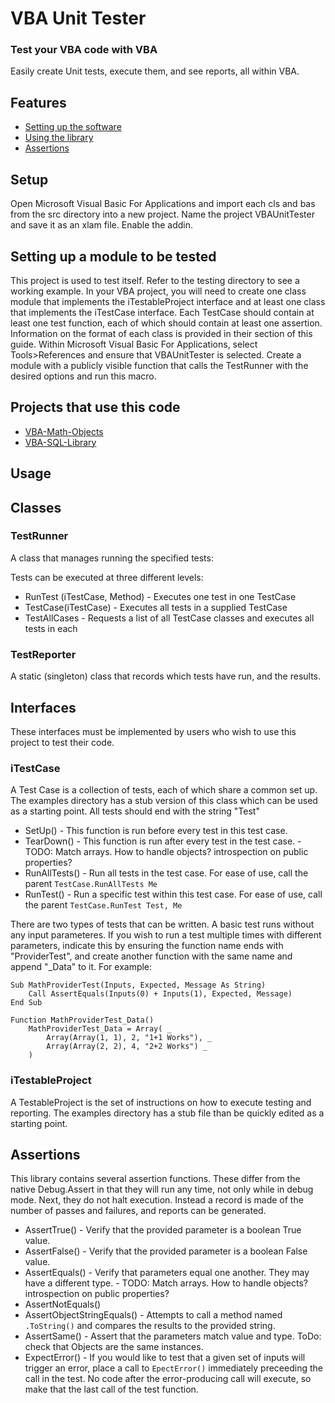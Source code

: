 VBA Unit Tester
=====================

### Test your VBA code with VBA

Easily create Unit tests, execute them, and see reports, all within VBA.

Features
--------
 * [Setting up the software](#Setup)
 * [Using the library](#usage)
 * [Assertions](#assertions)
 
Setup
-----

Open Microsoft Visual Basic For Applications and import each cls and bas from the src directory into a new project. Name the project VBAUnitTester and save it as an xlam file. Enable the addin.

Setting up a module to be tested
-----
This project is used to test itself. Refer to the testing directory to see a working example.
In your VBA project, you will need to create one class module that implements the iTestableProject interface and at least one class that implements the iTestCase interface. Each TestCase should contain at least one test function, each of which should contain at least one assertion. Information on the format of each class is provided in their section of this guide.
Within Microsoft Visual Basic For Applications, select Tools>References and ensure that VBAUnitTester is selected.
Create a module with a publicly visible function that calls the TestRunner with the desired options and run this macro.

Projects that use this code
-----
 * [VBA-Math-Objects](https://github.com/Beakerboy/VBA-Math-Objects)
 * [VBA-SQL-Library](https://github.com/Beakerboy/VBA-SQL-Library)

 Usage
-----
## Classes

### TestRunner
A class that manages running the specified tests:

Tests can be executed at three different levels:
 * RunTest (iTestCase, Method) - Executes one test in one TestCase
 * TestCase(iTestCase) - Executes all tests in a supplied TestCase
 * TestAllCases - Requests a list of all TestCase classes and executes all tests in each

### TestReporter
A static (singleton) class that records which tests have run, and the results.

## Interfaces
These interfaces must be implemented by users who wish to use this project to test their code.

### iTestCase
A Test Case is a collection of tests, each of which share a common set up. The examples directory has a stub version of this class which can be used as a starting point. All tests should end with the string "Test"

 * SetUp() - This function is run before every test in this test case.
 * TearDown() - This function is run after every test in the test case. 
       - TODO: Match arrays. How to handle objects? introspection on public properties?
 * RunAllTests() - Run all tests in the test case. For ease of use, call the parent `TestCase.RunAllTests Me`
 * RunTest() - Run a specific test within this test case. For ease of use, call the parent `TestCase.RunTest Test, Me`

There are two types of tests that can be written. A basic test runs without any input parameteres. If you wish to run a test multiple times with different parameters, indicate this by ensuring the function name ends with "ProviderTest", and create another function with the same name and append "\_Data" to it.
For example:
```vba
Sub MathProviderTest(Inputs, Expected, Message As String)
    Call AssertEquals(Inputs(0) + Inputs(1), Expected, Message)
End Sub

Function MathProviderTest_Data()
    MathProviderTest_Data = Array( _
        Array(Array(1, 1), 2, "1+1 Works"), _
        Array(Array(2, 2), 4, "2+2 Works") _
    )
```

### iTestableProject
A TestableProject is the set of instructions on how to execute testing and reporting. The examples directory has a stub file than be quickly edited as a starting point.


Assertions
-----
This library contains several assertion functions. These differ from the native Debug.Assert in that they will run any time, not only while in debug mode. Next, they do not halt execution. Instead a record is made of the number of passes and failures, and reports can be generated.
 * AssertTrue() - Verify that the provided parameter is a boolean True value.
 * AssertFalse() - Verify that the provided parameter is a boolean False value.
 * AssertEquals() - Verify that parameters equal one another. They may have a different type. 
       - TODO: Match arrays. How to handle objects? introspection on public properties?
 * AssertNotEquals()
 * AssertObjectStringEquals() - Attempts to call a method named `.ToString()` and compares the results to the provided string.
 * AssertSame() - Assert that the parameters match value and type. ToDo: check that Objects are the same instances.
 * ExpectError() - If you would like to test that a given set of inputs will trigger an error, place a call to `EpectError()` immediately preceeding the call in the test. No code after the error-producing call will execute, so make that the last call of the test function.

